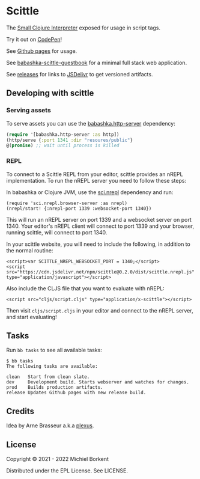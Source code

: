 # Scittle

The [Small Clojure Interpreter](https://github.com/babashka/sci) exposed for usage in script tags.

Try it out on [CodePen](https://codepen.io/Prestance/pen/PoOdZQw)!

See [Github pages](https://babashka.org/scittle/) for usage.

See
[babashka-scittle-guestbook](https://github.com/kloimhardt/babashka-scittle-guestbook)
for a minimal full stack web application.

See [releases](https://github.com/babashka/scittle/releases) for links to
[JSDelivr](https://www.jsdelivr.com) to get versioned artifacts.

## Developing with scittle

### Serving assets

To serve assets you can use the
[babashka.http-server](https://github.com/babashka/http-server) dependency:

``` clojure
(require '[babashka.http-server :as http])
(http/serve {:port 1341 :dir "resoures/public"}
@(promise) ;; wait until process is killed
```

### REPL

To connect to a Scittle REPL from your editor, scittle provides an nREPL
implementation. To run the nREPL server you need to follow these steps:

In babashka or Clojure JVM, use the
[sci.nrepl](https://github.com/babashka/sci.nrepl) dependency and run:

```
(require 'sci.nrepl.browser-server :as nrepl)
(nrepl/start! {:nrepl-port 1339 :websocket-port 1340})
```

This will run an nREPL server on port 1339 and a websocket server on port 1340.
Your editor's nREPL client will connect to port 1339 and your browser, running
scittle, will connect to port 1340.

In your scittle website, you will need to include the following, in addition to
the normal routine:

```
<script>var SCITTLE_NREPL_WEBSOCKET_PORT = 1340;</script>
<script src="https://cdn.jsdelivr.net/npm/scittle@0.2.0/dist/scittle.nrepl.js" type="application/javascript"></script>
```

Also include the CLJS file that you want to evaluate with nREPL:

```
<script src="cljs/script.cljs" type="application/x-scittle"></script>
```

Then visit `cljs/script.cljs` in your editor and connect to the nREPL server,
and start evaluating!

## Tasks

Run `bb tasks` to see all available tasks:

```
$ bb tasks
The following tasks are available:

clean   Start from clean slate.
dev     Development build. Starts webserver and watches for changes.
prod    Builds production artifacts.
release Updates Github pages with new release build.
```

## Credits

Idea by Arne Brasseur a.k.a [plexus](https://github.com/plexus).

## License

Copyright © 2021 - 2022 Michiel Borkent

Distributed under the EPL License. See LICENSE.
